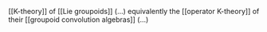
[[K-theory]] of [[Lie groupoids]] (...) equivalently the [[operator K-theory]] of their [[groupoid convolution algebras]] (...)

